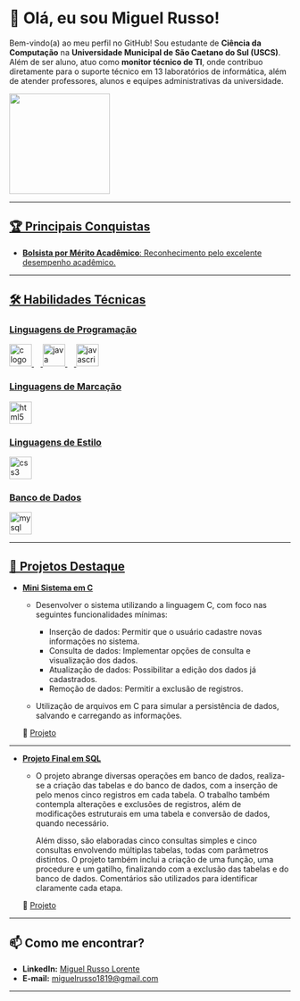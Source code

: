 # 👋 Olá, eu sou Miguel Russo!  

Bem-vindo(a) ao meu perfil no GitHub! Sou estudante de **Ciência da Computação** na **Universidade Municipal de São Caetano do Sul (USCS)**. Além de ser aluno, atuo como **monitor técnico de TI**, onde contribuo diretamente para o suporte técnico em 13 laboratórios de informática, além de atender professores, alunos e equipes administrativas da universidade.  

<div>
  <a href="https://github.com/Miguel-Russo">
  <img height="180em" src="https://github-readme-stats.vercel.app/api/top-langs/?username=Miguel-Russo&layout=compact&langs_count=16&theme=dracula"/>
</div>

---

## 🏆 Principais Conquistas  
- **Bolsista por Mérito Acadêmico**: Reconhecimento pelo excelente desempenho acadêmico.  

---

## 🛠️ Habilidades Técnicas

### Linguagens de Programação

<div align="left">
  <img src="https://cdn.jsdelivr.net/gh/devicons/devicon/icons/c/c-original.svg" height="40" alt="c logo"  />
  <img width="12" />
  <img src="https://cdn.jsdelivr.net/gh/devicons/devicon/icons/java/java-original.svg" height="40" alt="java logo"  />
  <img width="12" />
  <img src="https://cdn.jsdelivr.net/gh/devicons/devicon/icons/javascript/javascript-original.svg" height="40" alt="javascript logo"  />
</div>

### Linguagens de Marcação

<div align="left">
  <img src="https://cdn.jsdelivr.net/gh/devicons/devicon/icons/html5/html5-original.svg" height="40" alt="html5 logo"  />
</div>

### Linguagens de Estilo

<div align="left">
  <img src="https://cdn.jsdelivr.net/gh/devicons/devicon/icons/css3/css3-original.svg" height="40" alt="css3 logo"  />
</div>

### Banco de Dados

<div align="left">
  <img src="https://cdn.jsdelivr.net/gh/devicons/devicon/icons/mysql/mysql-original.svg" height="40" alt="mysql logo"  />
</div>

---

## 📂 Projetos Destaque  
- **[Mini Sistema em C](#)**  
  - Desenvolver o sistema utilizando a linguagem C, com foco nas seguintes funcionalidades mínimas:
 
     - Inserção de dados: Permitir que o usuário cadastre novas informações no sistema.
     - Consulta de dados: Implementar opções de consulta e visualização dos dados.
     - Atualização de dados: Possibilitar a edição dos dados já cadastrados.
     - Remoção de dados: Permitir a exclusão de registros.

  - Utilização de arquivos em C para simular a persistência de dados, salvando e carregando as informações.
 
  🔗 [Projeto](https://github.com/Miguel-Russo/Faculdade/blob/main/2%C2%B0%20Semestre%20-%202024_2/Algoritmos%20e%20Estruturas%20de%20Dados%20II/Projeto%20de%20Desenvolvimento/Mini%20Sistema.c)

---
   
- **[Projeto Final em SQL](#)**  
  - O projeto abrange diversas operações em banco de dados, realiza-se a criação das tabelas e do banco de dados, com a inserção de pelo menos cinco registros em cada tabela. O trabalho também contempla alterações e exclusões de registros, além de modificações estruturais em uma tabela e conversão de dados, quando necessário.

    Além disso, são elaboradas cinco consultas simples e cinco consultas envolvendo múltiplas tabelas, todas com parâmetros distintos. O projeto também inclui a criação de uma função, uma procedure e um gatilho, finalizando com a exclusão das tabelas e do banco de dados. Comentários são utilizados para identificar claramente cada etapa.

  🔗 [Projeto](https://github.com/Miguel-Russo/Faculdade/blob/main/2%C2%B0%20Semestre%20-%202024_2/Banco%20de%20Dados%20II/Projeto%20Final/Produto_Final.sql)

---

## 📫 Como me encontrar?  
- **LinkedIn:** [Miguel Russo Lorente](https://www.linkedin.com/in/miguel-russo-lorente-722a72313)  
- **E-mail:** miguelrusso1819@gmail.com  

---
